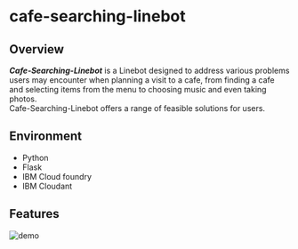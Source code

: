 # cafe-searching-linebot

## Overview
***Cafe-Searching-Linebot*** is a Linebot designed to address various problems users may encounter when planning a visit to a cafe, from finding a cafe and selecting items from the menu to choosing music and even taking photos.<br> Cafe-Searching-Linebot offers a range of feasible solutions for users.

## Environment
- Python
- Flask
- IBM Cloud foundry
- IBM Cloudant

## Features
![demo](https://github.com/user-attachments/assets/ace23815-128f-4c3f-aa42-0451d73825f4)

<!-- img src="demo.png" -->
